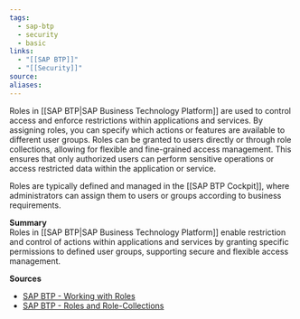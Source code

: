 ```yaml
---
tags:
  - sap-btp
  - security
  - basic
links:
  - "[[SAP BTP]]"
  - "[[Security]]"
source:
aliases:
---
```

Roles in [[SAP BTP|SAP Business Technology Platform]] are used to control access and enforce restrictions within applications and services. By assigning roles, you can specify which actions or features are available to different user groups. Roles can be granted to users directly or through role collections, allowing for flexible and fine-grained access management. This ensures that only authorized users can perform sensitive operations or access restricted data within the application or service.

Roles are typically defined and managed in the [[SAP BTP Cockpit]], where administrators can assign them to users or groups according to business requirements.

**Summary**  
Roles in [[SAP BTP|SAP Business Technology Platform]] enable restriction and control of actions within applications and services by granting specific permissions to defined user groups, supporting secure and flexible access management.

**Sources**
- [SAP BTP - Working with Roles](https://help.sap.com/docs/cloud-portal-service/sap-cloud-portal-service-for-neo-environment/working-with-roles?locale=en-US)
- [SAP BTP - Roles and Role-Collections](https://help.sap.com/docs/btp/sap-business-technology-platform/roles-and-role-collections)